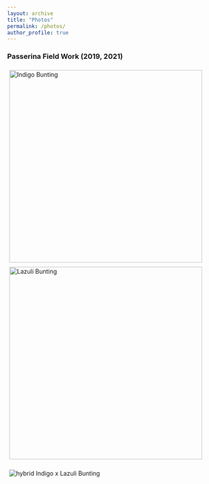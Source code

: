 ```yaml
---
layout: archive
title: "Photos"
permalink: /photos/
author_profile: true
---
```

### Passerina Field Work (2019, 2021)
<img style="padding: 5px; float: center;" src="https://paul-dougherty.github.io/images/bunting_fw/inbu3.JPG" alt="Indigo Bunting" width="450"/> <img style="padding: 5px; float: center;" src="https://paul-dougherty.github.io/images/bunting_fw/lazb2.JPG" alt="Lazuli Bunting" width="450"/>

<img style="padding: 5px; float: center;" src="https://paul-dougherty.github.io/images/bunting_fw/hybrid1.PNG" alt="hybrid Indigo x Lazuli Bunting"/>
